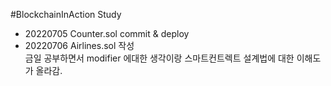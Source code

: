 #BlockchainInAction Study

+ 20220705 Counter.sol commit & deploy  
+ 20220706 Airlines.sol 작성  
금일 공부하면서 modifier 에대한 생각이랑 스마트컨트렉트 설계법에 대한 이해도가 올라감. 